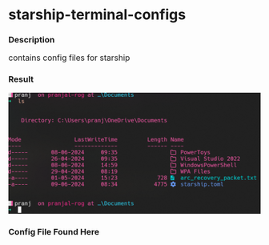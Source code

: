 # starship-terminal-configs

### Description
<p style="font-size:16px">contains config files for starship</p>

### Result 

![result](https://github.com/PranjalDby/starship-terminal-configs/blob/main/Screenshot%202024-06-09%20084104.png)


### Config File Found Here

